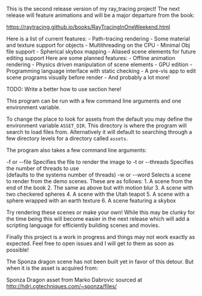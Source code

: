 This is the second release version of my ray_tracing 
project! The next release will feature animations and
will be a major departure from the book: 

https://raytracing.github.io/books/RayTracingInOneWeekend.html

Here is a list of current features:
    - Path-tracing rendering
    - Some material and texture support for objects
    - Multithreading on the CPU
    - Minimal Obj file support
    - Spherical skybox mapping
    - Aliased scene elements for future editing support
Here are some planned features:
    - Offline animation rendering
    - Physics driven manipulation of scene elements
    - GPU edition
    - Programming language interface with static checking
    - A pre-vis app to edit scene programs visually before
        render
    - And probably a lot more!

TODO: Write a better how to use section here!

This program can be run with a few command line arguments
and one environment variable.

To change the place to look for assets from the default
you may define the environment variable `ASSET_DIR`. This
directory is where the program will search to load files
from. Alternatively it will default to searching through
a few directory levels for a directory called `assets`.

The program also takes a few command line arguments:

-f or --file    Specifies the file to render the image to
-t or --threads Specifies the number of threads to use      
                (defaults to the systems number of threads)
-w or --word    Selects a scene to render from the demo 
                scenes. These are as follows:
                    1. A scene from the end of the book
                    2. The same as above but with motion 
                        blur
                    3. A scene with two checkered spheres
                    4. A scene with the Utah teapot
                    5. A scene with a sphere wrapped with an
                        earth texture
                    6. A scene featuring a skybox

Try rendering these scenes or make your own! While this
may be clunky for the time being this will become easier in
the next release which will add a scripting language for
efficiently building scenes and movies. 

Finally this project is a work in progress and things
may not work exactly as expected. Feel free to open issues
and I will get to them as soon as possible!

The Sponza dragon scene has not been built yet in favor of
this detour. But when it is the asset is acquired from:

Sponza Dragon asset from Marko Dabrovic sourced at http://hdri.cgtechniques.com/~sponza/files/
